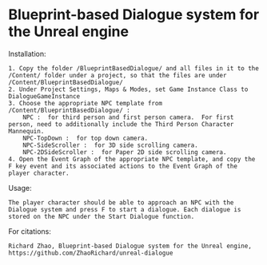 # Blueprint-based Dialogue system for the Unreal engine

Installation:

	1. Copy the folder /BlueprintBasedDialogue/ and all files in it to the /Content/ folder under a project, so that the files are under /Content/BlueprintBasedDialogue/
	2. Under Project Settings, Maps & Modes, set Game Instance Class to DialogueGameInstance
	3. Choose the appropriate NPC template from /Content/BlueprintBasedDialogue/ :
		NPC :  for third person and first person camera.  For first person, need to additionally include the Third Person Character Mannequin.
		NPC-TopDown :  for top down camera.
		NPC-SideScroller :  for 3D side scrolling camera.
		NPC-2DSideScroller :  for Paper 2D side scrolling camera.
	4. Open the Event Graph of the appropriate NPC template, and copy the F key event and its associated actions to the Event Graph of the player character.

Usage:
	
	The player character should be able to approach an NPC with the Dialogue system and press F to start a dialogue. Each dialogue is stored on the NPC under the Start Dialogue function.
	

For citations:
	
	Richard Zhao, Blueprint-based Dialogue system for the Unreal engine, https://github.com/ZhaoRichard/unreal-dialogue